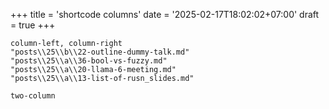 +++
title = 'shortcode columns'
date = '2025-02-17T18:02:02+07:00'
draft = true
+++

```
column-left, column-right
"posts\\25\\b\\22-outline-dummy-talk.md"
"posts\\25\\a\\36-bool-vs-fuzzy.md"
"posts\\25\\a\\20-llama-6-meeting.md"
"posts\\25\\a\\13-list-of-rusn_slides.md"
```

```
two-column

```